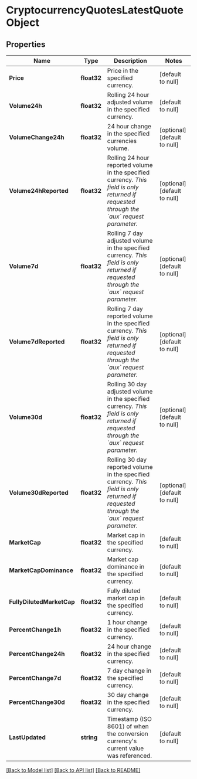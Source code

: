# CryptocurrencyQuotesLatestQuoteObject

## Properties
Name | Type | Description | Notes
------------ | ------------- | ------------- | -------------
**Price** | **float32** | Price in the specified currency. | [default to null]
**Volume24h** | **float32** | Rolling 24 hour adjusted volume in the specified currency. | [default to null]
**VolumeChange24h** | **float32** | 24 hour change in the specified currencies volume. | [optional] [default to null]
**Volume24hReported** | **float32** | Rolling 24 hour reported volume in the specified currency. *This field is only returned if requested through the &#x60;aux&#x60; request parameter.* | [optional] [default to null]
**Volume7d** | **float32** | Rolling 7 day adjusted volume in the specified currency. *This field is only returned if requested through the &#x60;aux&#x60; request parameter.* | [optional] [default to null]
**Volume7dReported** | **float32** | Rolling 7 day reported volume in the specified currency. *This field is only returned if requested through the &#x60;aux&#x60; request parameter.* | [optional] [default to null]
**Volume30d** | **float32** | Rolling 30 day adjusted volume in the specified currency. *This field is only returned if requested through the &#x60;aux&#x60; request parameter.* | [optional] [default to null]
**Volume30dReported** | **float32** | Rolling 30 day reported volume in the specified currency. *This field is only returned if requested through the &#x60;aux&#x60; request parameter.* | [optional] [default to null]
**MarketCap** | **float32** | Market cap in the specified currency. | [default to null]
**MarketCapDominance** | **float32** | Market cap dominance in the specified currency. | [default to null]
**FullyDilutedMarketCap** | **float32** | Fully diluted market cap in the specified currency. | [default to null]
**PercentChange1h** | **float32** | 1 hour change in the specified currency. | [default to null]
**PercentChange24h** | **float32** | 24 hour change in the specified currency. | [default to null]
**PercentChange7d** | **float32** | 7 day change in the specified currency. | [default to null]
**PercentChange30d** | **float32** | 30 day change in the specified currency. | [default to null]
**LastUpdated** | **string** | Timestamp (ISO 8601) of when the conversion currency&#39;s current value was referenced. | [default to null]

[[Back to Model list]](../README.md#documentation-for-models) [[Back to API list]](../README.md#documentation-for-api-endpoints) [[Back to README]](../README.md)


